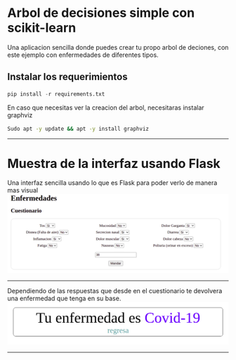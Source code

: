 # Arbol de decisiones simple con scikit-learn
Una aplicacion sencilla donde puedes crear tu propo arbol de deciones, con este ejemplo con enfermedades de diferentes tipos.

## Instalar los requerimientos

```python
pip install -r requirements.txt
```

En caso que necesitas ver la creacion del arbol, necesitaras instalar graphviz

```bash
Sudo apt -y update && apt -y install graphviz
```
<hr>

# Muestra de la interfaz usando Flask
Una interfaz sencilla usando lo que es Flask para poder verlo de manera mas visual
<img src="github/interfaz.png" alt="Interfaz">
<hr>
Dependiendo de las respuestas que desde en el cuestionario te devolvera una enfermedad que tenga en su base.
<img src="github/respuesta.png" alt="Respuesta">
<hr>
